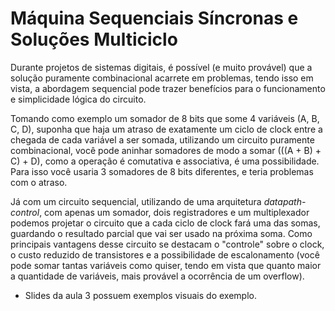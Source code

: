 # Máquina Sequenciais Síncronas e Soluções Multiciclo

Durante projetos de sistemas digitais, é possível (e muito provável) que a solução puramente combinacional acarrete em problemas, tendo isso em vista, a abordagem sequencial pode trazer benefícios para o funcionamento e simplicidade lógica do circuito.

Tomando como exemplo um somador de 8 bits que some 4 variáveis (A, B, C, D), suponha que haja um atraso de exatamente um ciclo de clock entre a chegada de cada variável a ser somada, utilizando um circuito puramente combinacional, você pode aninhar somadores de modo a somar (((A + B) + C) + D), como a operação é comutativa e associativa, é uma possibilidade. Para isso você usaria 3 somadores de 8 bits diferentes, e teria problemas com o atraso.

Já com um circuito sequencial, utilizando de uma arquitetura _datapath-control_, com apenas um somador, dois registradores e um multiplexador podemos projetar o circuito que a cada ciclo de clock fará uma das somas, guardando o resultado parcial que vai ser usado na próxima soma. Como principais vantagens desse circuito se destacam o "controle" sobre o clock, o custo reduzido de transistores e a possibilidade de escalonamento (você pode somar tantas variáveis como quiser, tendo em vista que quanto maior a quantidade de variáveis, mais provável a ocorrência de um overflow).

- Slides da aula 3 possuem exemplos visuais do exemplo.